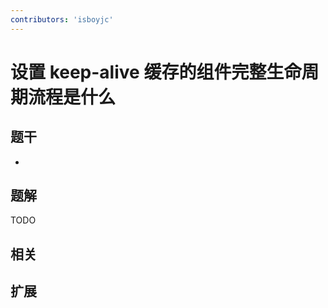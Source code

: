 ```yaml
---
contributors: 'isboyjc'
---
```


# 设置 keep-alive 缓存的组件完整生命周期流程是什么


## 题干

- 



## 题解

<!-- ::: details 点我查看题解 -->

  TODO

<!-- ::: -->



## 相关



## 扩展
